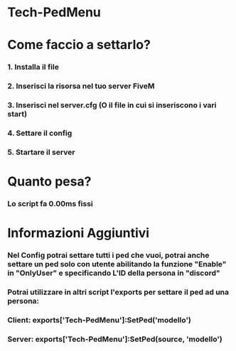 # Tech-PedMenu


# Come faccio a settarlo?
### 1. Installa il file
### 2. Inserisci la risorsa nel tuo server FiveM
### 3. Inserisci nel server.cfg (O il file in cui si inseriscono i vari start)
### 4. Settare il config
### 5. Startare il server


# Quanto pesa?
### Lo script fa 0.00ms fissi

# Informazioni Aggiuntivi
### Nel Config potrai settare tutti i ped che vuoi, potrai anche settare un ped solo con utente abilitando la funzione "Enable" in "OnlyUser" e specificando L'ID della persona in "discord"

### Potrai utilizzare in altri script l'exports per settare il ped ad una persona:

### Client: exports['Tech-PedMenu']:SetPed('modello')

### Server: exports['Tech-PedMenu']:SetPed(source, 'modello')
